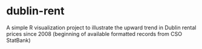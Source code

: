 # dublin-rent

A simple R visualization project to illustrate the upward trend in Dublin rental prices since 2008 (beginning of available formatted records from CSO StatBank)
